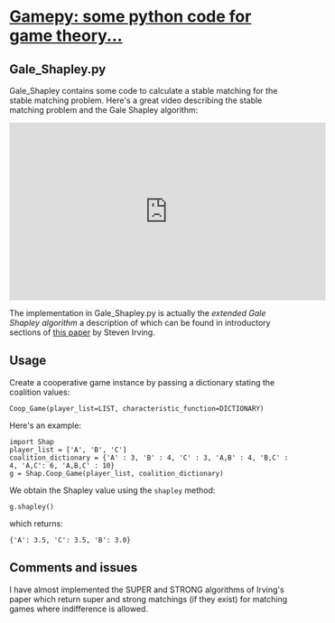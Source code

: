 # [Gamepy: some python code for game theory...](../index.html)

## Gale_Shapley.py

Gale_Shapley contains some code to calculate a stable matching for the stable matching problem. Here's a great video describing the stable matching problem and the Gale Shapley algorithm:

<iframe width="560" height="315" src="http://www.youtube.com/embed/w1leqkpDaRw" frameborder="0" allowfullscreen></iframe>

The implementation in Gale_Shapley.py is actually the *extended Gale Shapley algorithm* a description of which can be found in introductory sections of [this paper](http://www.sciencedirect.com/science/article/pii/0166218X9200179P) by Steven Irving.

## Usage

Create a cooperative game instance by passing a dictionary stating the coalition values:

~~~~{.python}
Coop_Game(player_list=LIST, characteristic_function=DICTIONARY)
~~~~

Here's an example:

~~~~{.python}
import Shap
player_list = ['A', 'B', 'C']
coalition_dictionary = {'A' : 3, 'B' : 4, 'C' : 3, 'A,B' : 4, 'B,C' : 4, 'A,C': 6, 'A,B,C' : 10}
g = Shap.Coop_Game(player_list, coalition_dictionary)
~~~~

We obtain the Shapley value using the `shapley` method:

~~~~{.python}
g.shapley()
~~~~

which returns:

~~~~{.python}
{'A': 3.5, 'C': 3.5, 'B': 3.0}
~~~~

## Comments and issues

I have almost implemented the SUPER and STRONG algorithms of Irving's paper which return super and strong matchings (if they exist) for matching games where indifference is allowed.
